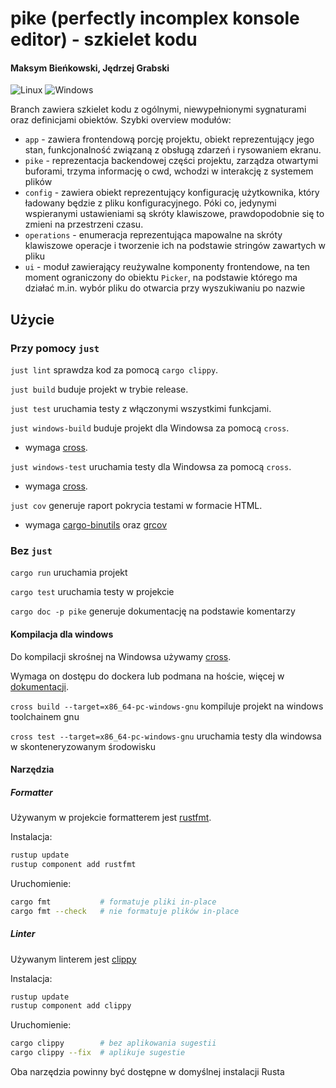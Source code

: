 # pike (perfectly incomplex konsole editor) - szkielet kodu

#### Maksym Bieńkowski, Jędrzej Grabski

![Linux](https://github.com/pike-text-editor/pike/actions/workflows/linux-ci.yaml/badge.svg)
![Windows](https://github.com/pike-text-editor/pike/actions/workflows/windows-ci.yaml/badge.svg)

Branch zawiera szkielet kodu z ogólnymi, niewypełnionymi sygnaturami
oraz definicjami obiektów. Szybki overview modułów:

- `app` - zawiera frontendową porcję projektu, obiekt reprezentujący jego stan,
  funkcjonalność związaną z obsługą zdarzeń i rysowaniem ekranu.
- `pike` - reprezentacja backendowej części projektu, zarządza otwartymi buforami, trzyma
  informację o cwd, wchodzi w interakcję z systemem plików
- `config` - zawiera obiekt reprezentujący konfigurację użytkownika, który ładowany
  będzie z pliku konfiguracyjnego. Póki co, jedynymi wspieranymi ustawieniami są
  skróty klawiszowe, prawdopodobnie się to zmieni na przestrzeni czasu.
- `operations` - enumeracja reprezentująca mapowalne na skróty klawiszowe
  operacje i tworzenie ich na podstawie stringów zawartych w pliku
- `ui` - moduł zawierający reużywalne komponenty frontendowe, na ten moment
  ograniczony do obiektu `Picker`, na podstawie którego ma działać m.in.
  wybór pliku do otwarcia przy wyszukiwaniu po nazwie

## Użycie

### Przy pomocy `just`

`just lint` sprawdza kod za pomocą `cargo clippy`.

`just build` buduje projekt w trybie release.

`just test` uruchamia testy z włączonymi wszystkimi funkcjami.

`just windows-build` buduje projekt dla Windowsa za pomocą `cross`.

- wymaga [cross](https://github.com/cross-rs/cross).

`just windows-test` uruchamia testy dla Windowsa za pomocą `cross`.

- wymaga [cross](https://github.com/cross-rs/cross).

`just cov` generuje raport pokrycia testami w formacie HTML.

- wymaga [cargo-binutils](https://github.com/rust-embedded/cargo-binutils) oraz [grcov](https://github.com/mozilla/grcov)

### Bez `just`

`cargo run` uruchamia projekt

`cargo test` uruchamia testy w projekcie

`cargo doc -p pike` generuje dokumentację na podstawie komentarzy

#### Kompilacja dla windows

Do kompilacji skrośnej na Windowsa używamy [cross](https://github.com/cross-rs/cross).

Wymaga on dostępu do dockera lub podmana na hoście,
więcej w [dokumentacji](https://github.com/cross-rs/cross?tab=readme-ov-file#usage).

`cross build --target=x86_64-pc-windows-gnu` kompiluje projekt na windows toolchainem gnu

`cross test --target=x86_64-pc-windows-gnu` uruchamia testy dla windowsa w skonteneryzowanym środowisku

#### Narzędzia

##### Formatter

Używanym w projekcie formatterem jest [rustfmt](https://github.com/rust-lang/rustfmt).

Instalacja:

```bash
rustup update
rustup component add rustfmt
```

Uruchomienie:

```bash
cargo fmt           # formatuje pliki in-place
cargo fmt --check   # nie formatuje plików in-place
```

##### Linter

Używanym linterem jest [clippy](https://github.com/rust-lang/rust-clippy)

Instalacja:

```bash
rustup update
rustup component add clippy
```

Uruchomienie:

```bash
cargo clippy        # bez aplikowania sugestii
cargo clippy --fix  # aplikuje sugestie
```

Oba narzędzia powinny być dostępne w domyślnej instalacji Rusta
